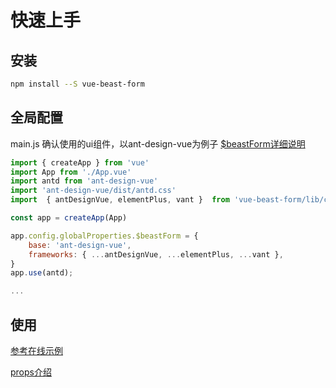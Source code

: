 # 快速上手

## 安装


<CodeGroup>
  <CodeGroupItem title="NPM" active>

```bash
npm install --S vue-beast-form
```

  </CodeGroupItem>
</CodeGroup>

## 全局配置
main.js 确认使用的ui组件，以ant-design-vue为例子  [$beastForm详细说明](../global/beastForm.md)

```js
import { createApp } from 'vue'
import App from './App.vue'
import antd from 'ant-design-vue'
import 'ant-design-vue/dist/antd.css'
import  { antDesignVue, elementPlus, vant }  from 'vue-beast-form/lib/config/frameworks'

const app = createApp(App)

app.config.globalProperties.$beastForm = {
    base: 'ant-design-vue',
    frameworks: { ...antDesignVue, ...elementPlus, ...vant },
}
app.use(antd);

...
```

## 使用


[参考在线示例](./demo.md)

[props介绍](../props/index.md)

